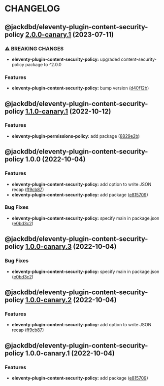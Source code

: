 # CHANGELOG

## @jackdbd/eleventy-plugin-content-security-policy [2.0.0-canary.1](https://github.com/jackdbd/undici/compare/@jackdbd/eleventy-plugin-content-security-policy@1.1.0-canary.1...@jackdbd/eleventy-plugin-content-security-policy@2.0.0-canary.1) (2023-07-11)


### ⚠ BREAKING CHANGES

* **eleventy-plugin-content-security-policy:** upgraded content-security-policy package to ^2.0.0

### Features

* **eleventy-plugin-content-security-policy:** bump version ([d40f12b](https://github.com/jackdbd/undici/commit/d40f12b5e47ba9d836545f52fd5a1b391c0f2505))

## @jackdbd/eleventy-plugin-content-security-policy [1.1.0-canary.1](https://github.com/jackdbd/undici/compare/@jackdbd/eleventy-plugin-content-security-policy@1.0.0...@jackdbd/eleventy-plugin-content-security-policy@1.1.0-canary.1) (2022-10-12)


### Features

* **eleventy-plugin-permissions-policy:** add package ([8829e2b](https://github.com/jackdbd/undici/commit/8829e2b8c66a82a9d1e96db4b52b15c08f15c638))

## @jackdbd/eleventy-plugin-content-security-policy 1.0.0 (2022-10-04)


### Features

* **eleventy-plugin-content-security-policy:** add option to write JSON recap ([ff9cb87](https://github.com/jackdbd/undici/commit/ff9cb87ce329e200f098244213e05983b0a43ed3))
* **eleventy-plugin-content-security-policy:** add package ([e815709](https://github.com/jackdbd/undici/commit/e815709db7cf5c30794aad169051f517141e2327))


### Bug Fixes

* **eleventy-plugin-content-security-policy:** specify main in package.json ([e0bd3c2](https://github.com/jackdbd/undici/commit/e0bd3c2b19c0763e324348c194230dc6f4cea252))

## @jackdbd/eleventy-plugin-content-security-policy [1.0.0-canary.3](https://github.com/jackdbd/undici/compare/@jackdbd/eleventy-plugin-content-security-policy@1.0.0-canary.2...@jackdbd/eleventy-plugin-content-security-policy@1.0.0-canary.3) (2022-10-04)


### Bug Fixes

* **eleventy-plugin-content-security-policy:** specify main in package.json ([e0bd3c2](https://github.com/jackdbd/undici/commit/e0bd3c2b19c0763e324348c194230dc6f4cea252))

## @jackdbd/eleventy-plugin-content-security-policy [1.0.0-canary.2](https://github.com/jackdbd/undici/compare/@jackdbd/eleventy-plugin-content-security-policy@1.0.0-canary.1...@jackdbd/eleventy-plugin-content-security-policy@1.0.0-canary.2) (2022-10-04)


### Features

* **eleventy-plugin-content-security-policy:** add option to write JSON recap ([ff9cb87](https://github.com/jackdbd/undici/commit/ff9cb87ce329e200f098244213e05983b0a43ed3))

## @jackdbd/eleventy-plugin-content-security-policy 1.0.0-canary.1 (2022-10-04)


### Features

* **eleventy-plugin-content-security-policy:** add package ([e815709](https://github.com/jackdbd/undici/commit/e815709db7cf5c30794aad169051f517141e2327))
